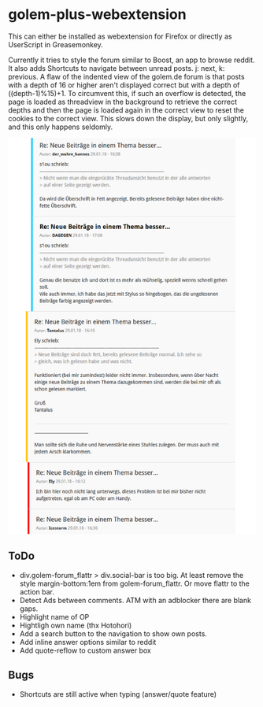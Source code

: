 # golem-plus-webextension

This can either be installed as webextension for Firefox or directly as UserScript in Greasemonkey.

Currently it tries to style the forum similar to Boost, an app to browse reddit.
It also adds Shortcuts to navigate between unread posts. j: next, k: previous.
A flaw of the indented view of the golem.de forum is that posts with a depth of 16 or higher aren't displayed correct but with a depth of ((depth-1)%15)+1. To circumvent this, if such an overflow is detected, the page is loaded as threadview in the background to retrieve the correct depths and then the page is loaded again in the correct view to reset the cookies to the correct view. This slows down the display, but only slightly, and this only happens seldomly.

![Preview of Style the script creates](https://raw.githubusercontent.com/Bccc1/golem-plus-webextension/master/doc/Screenshot-01.png)


## ToDo
- div.golem-forum_flattr > div.social-bar is too big. At least remove the style margin-bottom:1em from golem-forum_flattr. Or move flattr to the action bar.
- Detect Ads between comments. ATM with an adblocker there are blank gaps.
- Highlight name of OP
- Hightligh own name (thx Hotohori)
- Add a search button to the navigation to show own posts.
- Add inline answer options similar to reddit
- Add quote-reflow to custom answer box

## Bugs
- Shortcuts are still active when typing (answer/quote feature)
